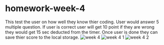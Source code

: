 # homework-week-4
This test the user on how well they know thier coding. 
User would answer 5 multiple question.
If user is correct user will get 10 point if they are wrong they would get 15 sec deducted from the timer. 
Once user is done they can save thier score to the local storage. 
![week 4](https://user-images.githubusercontent.com/124997994/225283917-88350a13-ec8d-4041-90bf-fd2d70979e7f.jpg)
![week 4 1](https://user-images.githubusercontent.com/124997994/225283927-4a7c3ddd-b550-4991-abe1-9904466f0e82.jpg)
![week 4 2](https://user-images.githubusercontent.com/124997994/225283930-400b7e6a-d9b8-4020-8daf-5d949bc88945.jpg)
